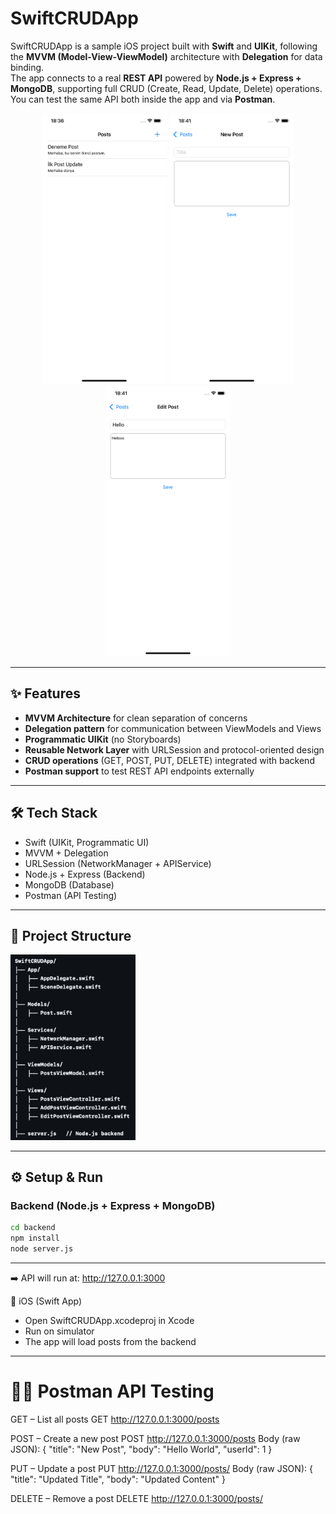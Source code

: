 # SwiftCRUDApp

SwiftCRUDApp is a sample iOS project built with **Swift** and **UIKit**, following the **MVVM (Model-View-ViewModel)** architecture with **Delegation** for data binding.  
The app connects to a real **REST API** powered by **Node.js + Express + MongoDB**, supporting full CRUD (Create, Read, Update, Delete) operations.  
You can test the same API both inside the app and via **Postman**.

<p align="center">
  <img src="screenshots/posts_list.png" alt="Posts List Screen" width="200"/>
  <img src="screenshots/add_post.png" alt="Add Post Screen" width="200"/>
  <img src="screenshots/edit_post.png" alt="Edit Post Screen" width="200"/>
</p>

---

## ✨ Features
- **MVVM Architecture** for clean separation of concerns
- **Delegation pattern** for communication between ViewModels and Views
- **Programmatic UIKit** (no Storyboards)
- **Reusable Network Layer** with URLSession and protocol-oriented design
- **CRUD operations** (GET, POST, PUT, DELETE) integrated with backend
- **Postman support** to test REST API endpoints externally

---

## 🛠 Tech Stack
- Swift (UIKit, Programmatic UI)
- MVVM + Delegation
- URLSession (NetworkManager + APIService)
- Node.js + Express (Backend)
- MongoDB (Database)
- Postman (API Testing)

---

## 📂 Project Structure

<img src="screenshots/design.png" alt="Project Structure" width="200"/>

---

## ⚙️ Setup & Run

### Backend (Node.js + Express + MongoDB)
```bash
cd backend
npm install
node server.js
```
---
➡️ API will run at: http://127.0.0.1:3000

📱 iOS (Swift App)
- Open SwiftCRUDApp.xcodeproj in Xcode
- Run on simulator
- The app will load posts from the backend
---

# ✍🏻 Postman API Testing

GET – List all posts
GET http://127.0.0.1:3000/posts

POST – Create a new post
POST http://127.0.0.1:3000/posts
Body (raw JSON):
{
  "title": "New Post",
  "body": "Hello World",
  "userId": 1
}

PUT – Update a post
PUT http://127.0.0.1:3000/posts/<id>
Body (raw JSON):
{
  "title": "Updated Title",
  "body": "Updated Content"
}

DELETE – Remove a post
DELETE http://127.0.0.1:3000/posts/<id>
